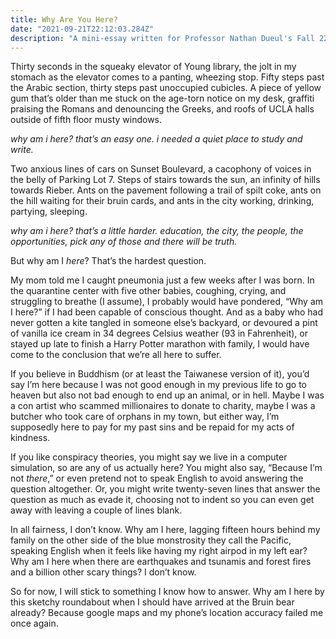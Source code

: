 ```yaml
---
title: Why Are You Here?
date: "2021-09-21T22:12:03.284Z"
description: "A mini-essay written for Professor Nathan Dueul's Fall 22 EngComp 3 class, where I briefly ponder why I'm alive."
---
```

Thirty seconds in the squeaky elevator of Young library, the jolt in my stomach as the elevator comes to a panting, wheezing stop. Fifty steps past the Arabic section, thirty steps past unoccupied cubicles. A piece of yellow gum that’s older than me stuck on the age-torn notice on my desk, graffiti praising the Romans and denouncing the Greeks, and roofs of UCLA halls outside of fifth floor musty windows. 

*why am i here? that’s an easy one. i needed a quiet place to study and write.*

Two anxious lines of cars on Sunset Boulevard, a cacophony of voices in the belly of Parking Lot 7. Steps of stairs towards the sun, an infinity of hills towards Rieber. Ants on the pavement following a trail of spilt coke, ants on the hill waiting for their bruin cards, and ants in the city working, drinking, partying, sleeping. 

*why am i here? that’s a little harder. education, the city, the people, the opportunities, pick any of those and there will be truth.*

But why am I *here*? That’s the hardest question.

My mom told me I caught pneumonia just a few weeks after I was born. In the quarantine center with five other babies, coughing, crying, and struggling to breathe (I assume), I probably would have pondered, “Why am I here?” if I had been capable of conscious thought. And as a baby who had never gotten a kite tangled in someone else’s backyard, or devoured a pint of vanilla ice cream in 34 degrees Celsius weather (93 in Fahrenheit), or stayed up late to finish a Harry Potter marathon with family, I would have come to the conclusion that we’re all here to suffer.

If you believe in Buddhism (or at least the Taiwanese version of it), you’d say I’m here because I was not good enough in my previous life to go to heaven but also not bad enough to end up an animal, or in hell. Maybe I was a con artist who scammed millionaires to donate to charity, maybe I was a butcher who took care of orphans in my town, but either way, I’m supposedly here to pay for my past sins and be repaid for my acts of kindness. 

If you like conspiracy theories, you might say we live in a computer simulation, so are any of us actually here? You might also say, “Because I’m not *there*,” or even pretend not to speak English to avoid answering the question altogether. Or, you might write twenty-seven lines that answer the question as much as evade it, choosing not to indent so you can even get away with leaving a couple of lines blank. 

In all fairness, I don’t know. Why am I here, lagging fifteen hours behind my family on the other side of the blue monstrosity they call the Pacific, speaking English when it feels like having my right airpod in my left ear? Why am I here when there are earthquakes and tsunamis and forest fires and a billion other scary things? I don’t know.

So for now, I will stick to something I know how to answer. Why am I here by this sketchy roundabout when I should have arrived at the Bruin bear already? Because google maps and my phone’s location accuracy failed me once again. 


